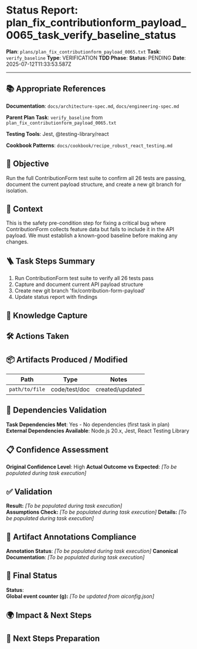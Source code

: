 <!-- Save as status/plan_<id>_task_<id>_status.md -->
# Status Report: plan_fix_contributionform_payload_0065_task_verify_baseline_status

**Plan**: `plans/plan_fix_contributionform_payload_0065.txt`
**Task**: `verify_baseline`
**Type**: VERIFICATION
**TDD Phase**: 
**Status**: PENDING
**Date**: 2025-07-12T11:33:53.587Z

---

## 📚 Appropriate References

**Documentation**: `docs/architecture-spec.md`, `docs/engineering-spec.md`

**Parent Plan Task**: `verify_baseline` from `plan_fix_contributionform_payload_0065.txt`

**Testing Tools**: Jest, @testing-library/react

**Cookbook Patterns**: `docs/cookbook/recipe_robust_react_testing.md`

## 🎯 Objective

Run the full ContributionForm test suite to confirm all 26 tests are passing, document the current payload structure, and create a new git branch for isolation.

## 📝 Context

This is the safety pre-condition step for fixing a critical bug where ContributionForm collects feature data but fails to include it in the API payload. We must establish a known-good baseline before making any changes.

## 🪜 Task Steps Summary

1. Run ContributionForm test suite to verify all 26 tests pass
2. Capture and document current API payload structure
3. Create new git branch 'fix/contribution-form-payload'
4. Update status report with findings

## 🧠 Knowledge Capture

<!-- Key learnings, decisions, or patterns worth re-using -->

## 🛠 Actions Taken

<!-- Bullet list of concrete steps performed in this task -->

## 📦 Artifacts Produced / Modified
| Path | Type | Notes |
|------|------|-------|
| `path/to/file` | code/test/doc | created/updated |

## 🔗 Dependencies Validation

**Task Dependencies Met**: Yes - No dependencies (first task in plan)
**External Dependencies Available**: Node.js 20.x, Jest, React Testing Library

## 📋 Confidence Assessment

**Original Confidence Level**: High
**Actual Outcome vs Expected**: <!-- Did task proceed as predicted? Any deviations? --> *[To be populated during task execution]*

## ✅ Validation

**Result:** <!-- VALIDATION_PASSED | VALIDATION_FAILED --> *[To be populated during task execution]*  
**Assumptions Check:** <!-- Confirm critical assumptions from plan remain valid -->  *[To be populated during task execution]*
**Details:** <!-- Summarize test run output, build results, & reasoning --> *[To be populated during task execution]*

## 🔗 Artifact Annotations Compliance

**Annotation Status**: <!-- Verified all modified files contain artifact annotations --> *[To be populated during task execution]*
**Canonical Documentation**: <!-- Confirm pointers to docs/architecture-spec.md etc. added --> *[To be populated during task execution]*

## 🏁 Final Status

**Status**: <!-- DONE | FAILED | VALIDATION_PASSED -->  
**Global event counter (g):** <!-- increment from aiconfig.json and update --> *[To be updated from aiconfig.json]*

## 🌍 Impact & Next Steps

<!-- Describe impact on broader system and immediate follow-up actions -->

## 🚀 Next Steps Preparation

<!-- Checklist or notes to prepare upcoming tasks -->